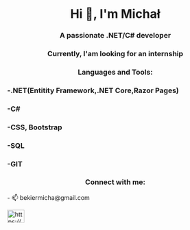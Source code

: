 <h1 align="center">Hi 👋, I'm Michał</h1>
<h3 align="center">A passionate .NET/C# developer</h3>
<h3 align="center">Currently, I'am looking for an internship</h3>



<h3 align="center">Languages and Tools:</h3>
<h3 align="left">-.NET(Entitity Framework,.NET Core,Razor Pages)</h3>
<h3 align="left">-C#</h3>
<h3 align="left">-CSS, Bootstrap</h3>
<h3 align="left">-SQL</h3>
<h3 align="left">-GIT</h3>


<h3 align="center">Connect with me:</h3>
- 📫 bekiermicha@gmail.com
<p align="left">
<a href="https://linkedin.com/in/https://www.linkedin.com/in/micha%c5%82-bekier-499162230/" target="blank"><img align="center" src="https://raw.githubusercontent.com/rahuldkjain/github-profile-readme-generator/master/src/images/icons/Social/linked-in-alt.svg" alt="https://www.linkedin.com/in/micha%c5%82-bekier-499162230/" height="30" width="40" /></a>
</p>





